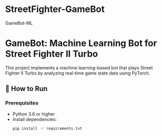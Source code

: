 # StreetFighter-GameBot
GameBot-ML
# GameBot: Machine Learning Bot for Street Fighter II Turbo

This project implements a machine learning-based bot that plays Street Fighter II Turbo by analyzing real-time game state data using PyTorch.

## 🚀 How to Run

### Prerequisites
- Python 3.6 or higher
- Install dependencies:
  ```bash
  pip install -r requirements.txt
